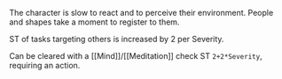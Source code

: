 The character is slow to react and to perceive their environment. People and shapes take a moment to register to them.

ST of tasks targeting others is increased by 2 per Severity.

Can be cleared with a [[Mind]]/[[Meditation]] check ST `2+2*Severity`, requiring an action.

